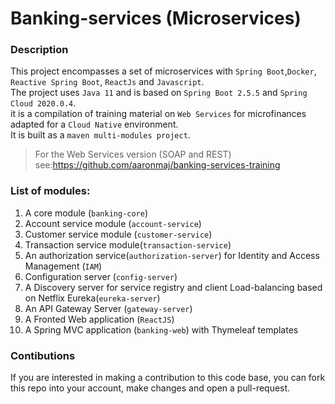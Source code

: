 # Banking-services (Microservices)

### Description

This project encompasses a set of microservices with `Spring Boot`,`Docker`, `Reactive Spring Boot`, `ReactJs` and `Javascript`. \
The project uses `Java 11` and is based on `Spring Boot 2.5.5` and `Spring Cloud 2020.0.4`.\
it is a compilation of training material on `Web Services`  for microfinances adapted for a `Cloud Native` environment. \
It is built as a `maven multi-modules project`.

> For the Web Services version (SOAP and REST) see:https://github.com/aaronmaj/banking-services-training

### List of modules:
1. A core module (`banking-core`)
2. Account service module (`account-service`)
3. Customer service module (`customer-service`)
4. Transaction service module(`transaction-service`)
5. An authorization service(`authorization-server`) for Identity and Access Management (`IAM`) 
6. Configuration server (`config-server`)
7. A Discovery server for service registry and client Load-balancing based on Netflix Eureka(`eureka-server`)
8. An API Gateway Server (`gateway-server`)
9. A Fronted Web application (`ReactJS`) 
10. A Spring MVC application (`banking-web`) with Thymeleaf templates

### Contibutions

If you are interested in making a contribution to this code base, you can  fork this repo into your account, make changes and open a pull-request. 
